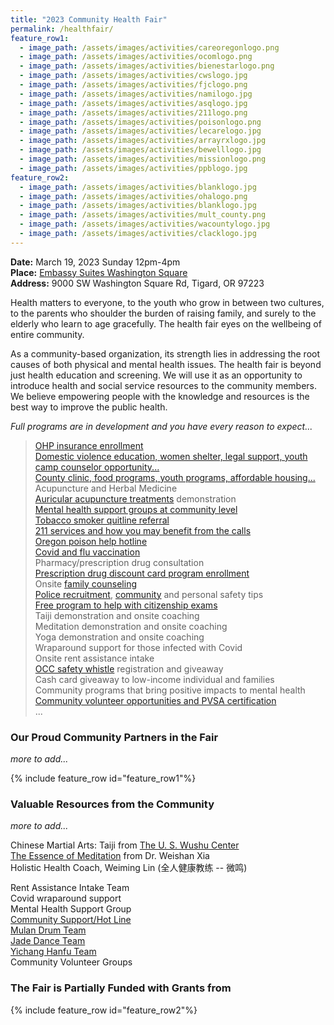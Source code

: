 ```yaml
---
title: "2023 Community Health Fair"
permalink: /healthfair/
feature_row1:
  - image_path: /assets/images/activities/careoregonlogo.png
  - image_path: /assets/images/activities/ocomlogo.png
  - image_path: /assets/images/activities/bienestarlogo.png
  - image_path: /assets/images/activities/cwslogo.jpg
  - image_path: /assets/images/activities/fjclogo.png
  - image_path: /assets/images/activities/namilogo.jpg
  - image_path: /assets/images/activities/asqlogo.jpg
  - image_path: /assets/images/activities/211logo.png
  - image_path: /assets/images/activities/poisonlogo.png
  - image_path: /assets/images/activities/lecarelogo.jpg
  - image_path: /assets/images/activities/arrayrxlogo.jpg
  - image_path: /assets/images/activities/bewelllogo.jpg
  - image_path: /assets/images/activities/missionlogo.png
  - image_path: /assets/images/activities/ppblogo.jpg  
feature_row2:
  - image_path: /assets/images/activities/blanklogo.jpg
  - image_path: /assets/images/activities/ohalogo.png
  - image_path: /assets/images/activities/blanklogo.jpg
  - image_path: /assets/images/activities/mult_county.png
  - image_path: /assets/images/activities/wacountylogo.jpg
  - image_path: /assets/images/activities/clacklogo.jpg
---
```


**Date:** March 19, 2023 Sunday 12pm-4pm  
**Place:** [Embassy Suites Washington Square](https://www.google.com/maps/place/9000+SW+Washington+Square+Rd,+Tigard,+OR+97223/@45.4554141,-122.7814913,16.61z/data=!4m5!3m4!1s0x54950c59daae00df:0xd5114fc616149bef!8m2!3d45.455719!4d-122.7815669)  
**Address:** 9000 SW Washington Square Rd, Tigard, OR 97223  

Health matters to everyone, to the youth who grow in between two cultures, to the parents who shoulder the burden of raising family, and surely to the elderly who learn to age gracefully. The health fair eyes on the wellbeing of entire community.

As a community-based organization, its strength lies in addressing the root causes of both physical and mental health issues. The health fair is beyond just health education and screening. We will use it as an opportunity to introduce health and social service resources to the community members. We believe empowering people with the knowledge and resources is the best way to improve the public health.

*Full programs are in development and you have every reason to expect...*

>[OHP insurance enrollment](https://www.careoregon.org/)  
[Domestic violence education, women shelter, legal support, youth camp counselor opportunity...](https://www.cwsor.org/)  
[County clinic, food programs, youth programs, affordable housing...](https://www.multco.us/dchs/bienestar-de-la-familia)  
Acupuncture and Herbal Medicine  
[Auricular acupuncture treatments](https://www.healthline.com/health/ear-acupuncture) demonstration  
[Mental health support groups at community level](https://www.washconami.org/)  
[Tobacco smoker quitline referral](https://www.asiansmokersquitline.org/quitnow/tchinese/)  
[211 services and how you may benefit from the calls](https://www.211info.org/)  
[Oregon poison help hotline](https://www.ohsu.edu/oregon-poison-center)  
[Covid and flu vaccination](https://www.lecarepharmacy.com/)  
Pharmacy/prescription drug consultation  
[Prescription drug discount card program enrollment](https://arrayrxcard.com/)  
Onsite [family counseling](https://www.bewellfamilycounseling.com/)  
[Police recruitment](https://www.joinportlandpolice.com/), [community](chrome-extension://efaidnbmnnnibpcajpcglclefindmkaj/https://www.portlandoregon.gov/pccep/article/726822) and personal safety tips  
[Free program to help with citizenship exams](https://missioncitizen.org/)  
Taiji demonstration and onsite coaching  
Meditation demonstration and onsite coaching  
Yoga demonstration and onsite coaching  
Wraparound support for those infected with Covid  
Onsite rent assistance intake  
[OCC safety whistle](https://pdxchinese.org/support/) registration and giveaway  
Cash card giveaway to low-income individual and families  
Community programs that bring positive impacts to mental health  
[Community volunteer opportunities and PVSA certification](https://pdxchinese.org/volunteering/)  
...

### Our Proud Community Partners in the Fair
*more to add...*

{% include feature_row id="feature_row1"%}

### Valuable Resources from the Community
*more to add...*

Chinese Martial Arts: Taiji from [The U. S. Wushu Center](https://uswushu.com/)  
[The Essence of Meditation](https://www.amazon.com/Essence-Meditation-Weishan-Xia/dp/B0BNV2FXYV/ref=sr_1_1?crid=6QCROW6FYVX0&keywords=weishan+xia&qid=1676751432&sprefix=weishan+xia%2Caps%2C157&sr=8-1) from Dr. Weishan Xia  
Holistic Health Coach, Weiming Lin (全人健康教练 -- 微鸣)  

Rent Assistance Intake Team  
Covid wraparound support  
Mental Health Support Group  
[Community Support/Hot Line](https://pdxchinese.org/support/)  
[Mulan Drum Team](https://pdxchinese.org/mulandrum/)  
[Jade Dance Team](https://pdxchinese.org/youthdance/)  
[Yichang Hanfu Team](https://pdxchinese.org/hanfu/)  
Community Volunteer Groups  

### The Fair is Partially Funded with Grants from

{% include feature_row id="feature_row2"%}
